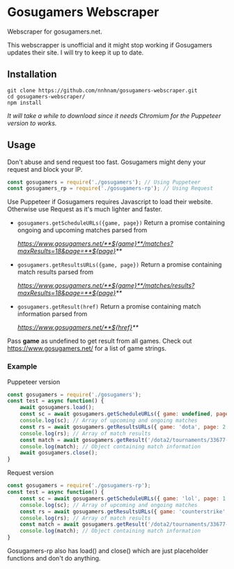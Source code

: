 # Gosugamers Webscraper
Webscraper for gosugamers.net.

This webscrapper is unofficial and it might stop working if Gosugamers updates their site.
I will try to keep it up to date.
## Installation
```
git clone https://github.com/nnhnam/gosugamers-webscraper.git
cd gosugamers-webscraper/
npm install
```
*It will take a while to download since it needs Chromium for the Puppeteer version to works.*
## Usage
Don't abuse and send request too fast. Gosugamers might deny your request and block your IP.
```js
const gosugamers = require('./gosugamers'); // Using Puppeteer
const gosugamers_rp = require('./gosugamers-rp'); // Using Request
```
Use Puppeteer if Gosugamers requires Javascript to load their website. Otherwise use Request as it's much lighter and faster.
* `gosugamers.getScheduleURLs({game, page})` Return a promise containing ongoing and upcoming matches parsed from

    _https://www.gosugamers.net/**${game}**/matches?maxResults=18&page=**${page}**_

* `gosugamers.getResultsURLs({game, page})` Return a promise containing match results parsed from

    _https://www.gosugamers.net/**${game}**/matches/results?maxResults=18&page=**${page}**_

* `gosugamers.getResult(href)` Return a promise containing match information parsed from 

    _https://www.gosugamers.net/**${href}**_

Pass **game** as undefined to get result from all games.
Check out https://www.gosugamers.net/ for a list of game strings.

### Example
Puppeteer version
```js
const gosugamers = require('./gosugamers');
const test = async function() {
    await gosugamers.load();
    const sc = await gosugamers.getScheduleURLs({ game: undefined, page: 1 }).catch(console.error);
    console.log(sc); // Array of upcoming and ongoing matches
    const rs = await gosugamers.getResultsURLs({ game: 'dota', page: 2 }).catch(console.error);
    console.log(rs); // Array of match results
    const match = await gosugamers.getResult('/dota2/tournaments/33677-the-international-2019/matches/318842-og-vs-fnatic');
    console.log(match); // Object containing match information
    await gosugamers.close();
}
```
Request version
```js
const gosugamers = require('./gosugamers-rp');
const test = async function() {
    const sc = await gosugamers.getScheduleURLs({ game: 'lol', page: 1 }).catch(console.error);
    console.log(sc); // Array of upcoming and ongoing matches
    const rs = await gosugamers.getResultsURLs({ game: 'counterstrike', page: 3 }).catch(console.error);
    console.log(rs); // Array of match results
    const match = await gosugamers.getResult('/dota2/tournaments/33677-the-international-2019/matches/318842-og-vs-fnatic');
    console.log(match); // Object containing match information
}
```
Gosugamers-rp also has load() and close() which are just placeholder functions and don't do anything.

